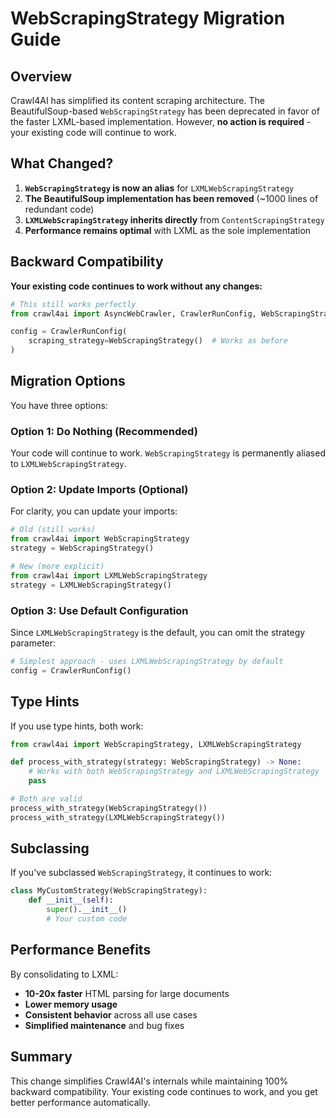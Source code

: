 # WebScrapingStrategy Migration Guide

## Overview

Crawl4AI has simplified its content scraping architecture. The BeautifulSoup-based `WebScrapingStrategy` has been deprecated in favor of the faster LXML-based implementation. However, **no action is required** - your existing code will continue to work.

## What Changed?

1. **`WebScrapingStrategy` is now an alias** for `LXMLWebScrapingStrategy`
2. **The BeautifulSoup implementation has been removed** (~1000 lines of redundant code)
3. **`LXMLWebScrapingStrategy` inherits directly** from `ContentScrapingStrategy`
4. **Performance remains optimal** with LXML as the sole implementation

## Backward Compatibility

**Your existing code continues to work without any changes:**

```python
# This still works perfectly
from crawl4ai import AsyncWebCrawler, CrawlerRunConfig, WebScrapingStrategy

config = CrawlerRunConfig(
    scraping_strategy=WebScrapingStrategy()  # Works as before
)
```

## Migration Options

You have three options:

### Option 1: Do Nothing (Recommended)
Your code will continue to work. `WebScrapingStrategy` is permanently aliased to `LXMLWebScrapingStrategy`.

### Option 2: Update Imports (Optional)
For clarity, you can update your imports:

```python
# Old (still works)
from crawl4ai import WebScrapingStrategy
strategy = WebScrapingStrategy()

# New (more explicit)
from crawl4ai import LXMLWebScrapingStrategy
strategy = LXMLWebScrapingStrategy()
```

### Option 3: Use Default Configuration
Since `LXMLWebScrapingStrategy` is the default, you can omit the strategy parameter:

```python
# Simplest approach - uses LXMLWebScrapingStrategy by default
config = CrawlerRunConfig()
```

## Type Hints

If you use type hints, both work:

```python
from crawl4ai import WebScrapingStrategy, LXMLWebScrapingStrategy

def process_with_strategy(strategy: WebScrapingStrategy) -> None:
    # Works with both WebScrapingStrategy and LXMLWebScrapingStrategy
    pass

# Both are valid
process_with_strategy(WebScrapingStrategy())
process_with_strategy(LXMLWebScrapingStrategy())
```

## Subclassing

If you've subclassed `WebScrapingStrategy`, it continues to work:

```python
class MyCustomStrategy(WebScrapingStrategy):
    def __init__(self):
        super().__init__()
        # Your custom code
```

## Performance Benefits

By consolidating to LXML:
- **10-20x faster** HTML parsing for large documents
- **Lower memory usage**
- **Consistent behavior** across all use cases
- **Simplified maintenance** and bug fixes

## Summary

This change simplifies Crawl4AI's internals while maintaining 100% backward compatibility. Your existing code continues to work, and you get better performance automatically.